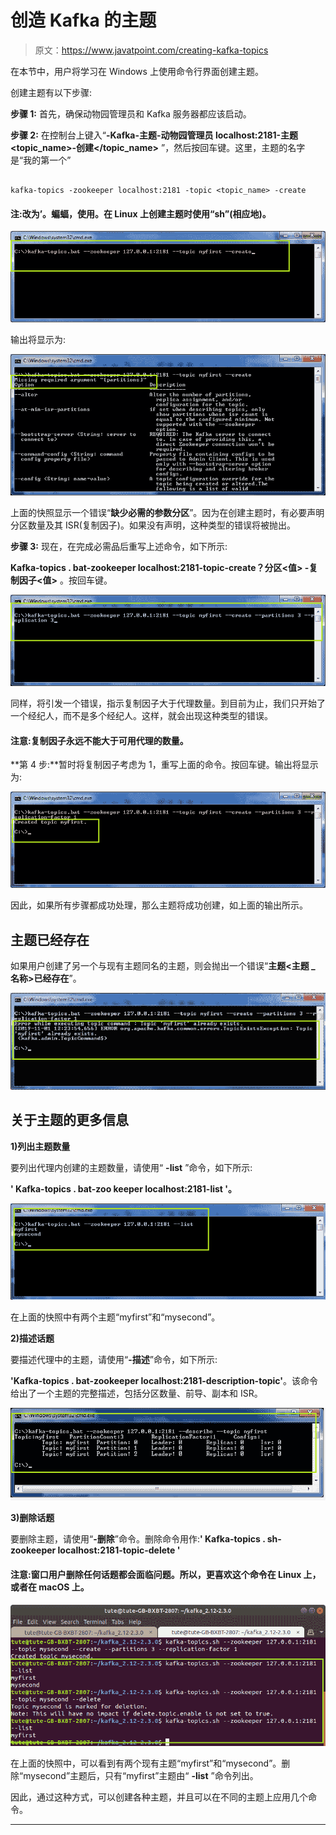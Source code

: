 # 创造 Kafka 的主题

> 原文：<https://www.javatpoint.com/creating-kafka-topics>

在本节中，用户将学习在 Windows 上使用命令行界面创建主题。

创建主题有以下步骤:

**步骤 1:** 首先，确保动物园管理员和 Kafka 服务器都应该启动。

**步骤 2:** 在控制台上键入“**-Kafka-主题-动物园管理员 localhost:2181-主题<topic_name>-创建</topic_name>** ”，然后按回车键。这里，主题的名字是“我的第一个”

```

kafka-topics -zookeeper localhost:2181 -topic <topic_name> -create

```

#### 注:改为’。蝙蝠，使用。在 Linux 上创建主题时使用“sh”(相应地)。

![Creating Kafka Topics](img/f55bb3125b5577a04a6674dad0f8d043.png)

输出将显示为:

![Creating Kafka Topics](img/9f1f9a762c15e45232501c9f8cfd7846.png)

上面的快照显示一个错误“**缺少必需的参数分区**”。因为在创建主题时，有必要声明分区数量及其 ISR(复制因子)。如果没有声明，这种类型的错误将被抛出。

**步骤 3:** 现在，在完成必需品后重写上述命令，如下所示:

**Kafka-topics . bat-zookeeper localhost:2181-topic<topic _ name>-create？分区<值> -复制因子<值>** 。按回车键。

![Creating Kafka Topics](img/e59e2663fb43630f82b8b6f57c9e8305.png)

同样，将引发一个错误，指示复制因子大于代理数量。到目前为止，我们只开始了一个经纪人，而不是多个经纪人。这样，就会出现这种类型的错误。

#### 注意:复制因子永远不能大于可用代理的数量。

**第 4 步:**暂时将复制因子考虑为 1，重写上面的命令。按回车键。输出将显示为:

![Creating Kafka Topics](img/8fbf20f7323d52901fc51b6f816b1f4d.png)

因此，如果所有步骤都成功处理，那么主题将成功创建，如上面的输出所示。

## 主题已经存在

如果用户创建了另一个与现有主题同名的主题，则会抛出一个错误“**主题<主题 _ 名称>已经存在**”。

![Creating Kafka Topics](img/93b7a7f3bbef8ecbce536e2b066bc018.png)

## 关于主题的更多信息

**1)列出主题数量**

要列出代理内创建的主题数量，请使用“ **-list** ”命令，如下所示:

**' Kafka-topics . bat-zoo keeper localhost:2181-list '。**

![Creating Kafka Topics](img/feb9acba72a4e02686035e9f31b24f9c.png)

在上面的快照中有两个主题“myfirst”和“mysecond”。

**2)描述话题**

要描述代理中的主题，请使用“**-描述**”命令，如下所示:

**'Kafka-topics . bat-zookeeper localhost:2181-description-topic<topic _ name>'**。该命令给出了一个主题的完整描述，包括分区数量、前导、副本和 ISR。

![Creating Kafka Topics](img/d655f522446e3c9ccc6dc3d6659c90cc.png)

**3)删除话题**

要删除主题，请使用“**-删除**”命令。删除命令用作:**' Kafka-topics . sh-zookeeper localhost:2181-topic<topic _ name>-delete '**

#### 注意:窗口用户删除任何话题都会面临问题。所以，更喜欢这个命令在 Linux 上，或者在 macOS 上。

![Creating Kafka Topics](img/5614d243df00b8c2ad4e843890a266c5.png)

在上面的快照中，可以看到有两个现有主题“myfirst”和“mysecond”。删除“mysecond”主题后，只有“myfirst”主题由“ **-list** ”命令列出。

因此，通过这种方式，可以创建各种主题，并且可以在不同的主题上应用几个命令。

* * *